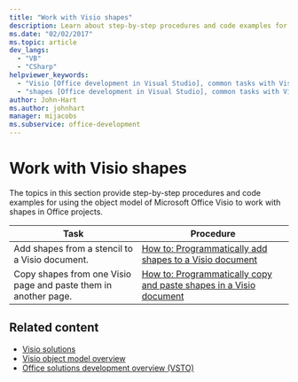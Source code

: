 ```yaml
---
title: "Work with Visio shapes"
description: Learn about step-by-step procedures and code examples for using the object model of Microsoft Visio to work with shapes in Office projects.
ms.date: "02/02/2017"
ms.topic: article
dev_langs:
  - "VB"
  - "CSharp"
helpviewer_keywords:
  - "Visio [Office development in Visual Studio], common tasks with Visio shapes"
  - "shapes [Office development in Visual Studio], common tasks with Visio shapes"
author: John-Hart
ms.author: johnhart
manager: mijacobs
ms.subservice: office-development
---
```

# Work with Visio shapes

  The topics in this section provide step-by-step procedures and code examples for using the object model of Microsoft Office Visio to work with shapes in Office projects.

|Task|Procedure|
|----------|---------------|
|Add shapes from a stencil to a Visio document.|[How to: Programmatically add shapes to a Visio document](../vsto/how-to-programmatically-add-shapes-to-a-visio-document.md)|
|Copy shapes from one Visio page and paste them in another page.|[How to: Programmatically copy and paste shapes in a Visio document](/previous-versions/visualstudio/visual-studio-2017/vsto/how-to-programmatically-copy-and-paste-shapes-in-a-visio-document)|

## Related content
- [Visio solutions](../vsto/visio-solutions.md)
- [Visio object model overview](../vsto/visio-object-model-overview.md)
- [Office solutions development overview &#40;VSTO&#41;](../vsto/office-solutions-development-overview-vsto.md)
